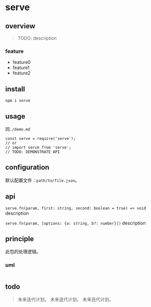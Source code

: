 # serve

## overview

> TODO: description

### feature

- feature0
- feature1
- feature2

## install

`npm i serve`

## usage

同`./demo.md`

```
const serve = require('serve');
// or
// import serve from 'serve';
// TODO: DEMONSTRATE API
```

## configuration

默认配置文件：`path/to/file.json`。

## api

`serve.fn(param, first: string, second: boolean = true) => void`
description

`serve.fn(param, [options: {a: string, b?: number}])`
description

## principle

此包的处理逻辑。

### uml

```

```

## todo

> 未来迭代计划。
> 未来迭代计划。
> 未来迭代计划。
